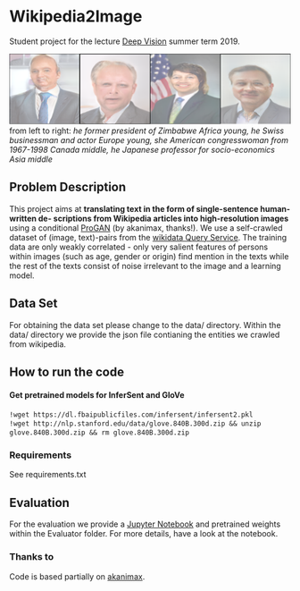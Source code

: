 # Wikipedia2Image
Student project for the lecture [Deep Vision](https://hci.iwr.uni-heidelberg.de/content/deep-vision) summer term 2019.

![example](example.jpg?raw=true "Example image of generated politicians using our model")
from left to right: *he former president of Zimbabwe Africa young, he Swiss businessman and actor Europe young, she American congresswoman from 1967-1998 Canada middle, he Japanese professor for socio-economics Asia middle*


## Problem Description

This project aims at **translating text in the form of single-sentence human-written de-
scriptions from Wikipedia articles into high-resolution images** using a conditional [ProGAN](https://github.com/akanimax/pro_gan_pytorch) (by akanimax, thanks!). We use a self-crawled dataset of (image, text)-pairs from the [wikidata Query Service](https://query.wikidata.org/). The training data are only weakly correlated -  only very salient features of persons within images (such as age, gender or origin) find mention in the texts while the rest of the texts consist of
noise irrelevant to the image and a learning model.

## Data Set

For obtaining the data set please change to the data/ directory.
Within the data/ directory we provide the json file contianing the entities we crawled from wikipedia.


## How to run the code
#### Get pretrained models for InferSent and GloVe
```
!wget https://dl.fbaipublicfiles.com/infersent/infersent2.pkl
!wget http://nlp.stanford.edu/data/glove.840B.300d.zip && unzip glove.840B.300d.zip && rm glove.840B.300d.zip
```

### Requirements

See requirements.txt

## Evaluation

For the evaluation we provide a [Jupyter Notebook](Evaluator/Evaluation.ipynb) and pretrained weights within the Evaluator folder.
For more details, have a look at the notebook.

### Thanks to

Code is based partially on [akanimax](https://github.com/akanimax/pro_gan_pytorch).
